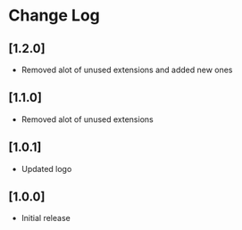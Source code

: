 # Change Log

## [1.2.0]

- Removed alot of unused extensions and added new ones

## [1.1.0]

- Removed alot of unused extensions

## [1.0.1]

- Updated logo

## [1.0.0]

- Initial release

